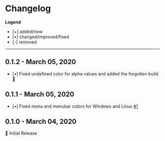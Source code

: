 # Changelog

**Legend**
- [+] added/new
- [•] changed/improved/fixed
- [-] removed

***

## 0.1.2 - March 05, 2020
- [•] Fixed undefined color for alpha values and added the forgotten build 🙈

## 0.1.1 - March 05, 2020
- [•] Fixed menu and menubar colors for Windows and Linux [#1](https://github.com/TimGr/valley-vscode/issues/1)

## 0.1.0 - March 04, 2020
🎉 Initial Release
